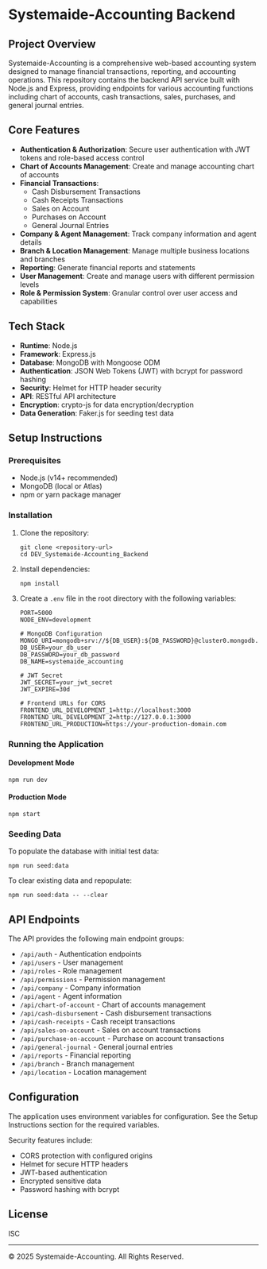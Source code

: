 # Systemaide-Accounting Backend

## Project Overview

Systemaide-Accounting is a comprehensive web-based accounting system designed to manage financial transactions, reporting, and accounting operations. This repository contains the backend API service built with Node.js and Express, providing endpoints for various accounting functions including chart of accounts, cash transactions, sales, purchases, and general journal entries.

## Core Features

- **Authentication & Authorization**: Secure user authentication with JWT tokens and role-based access control
- **Chart of Accounts Management**: Create and manage accounting chart of accounts
- **Financial Transactions**:
  - Cash Disbursement Transactions
  - Cash Receipts Transactions
  - Sales on Account
  - Purchases on Account
  - General Journal Entries
- **Company & Agent Management**: Track company information and agent details
- **Branch & Location Management**: Manage multiple business locations and branches
- **Reporting**: Generate financial reports and statements
- **User Management**: Create and manage users with different permission levels
- **Role & Permission System**: Granular control over user access and capabilities

## Tech Stack

- **Runtime**: Node.js
- **Framework**: Express.js
- **Database**: MongoDB with Mongoose ODM
- **Authentication**: JSON Web Tokens (JWT) with bcrypt for password hashing
- **Security**: Helmet for HTTP header security
- **API**: RESTful API architecture
- **Encryption**: crypto-js for data encryption/decryption
- **Data Generation**: Faker.js for seeding test data

## Setup Instructions

### Prerequisites

- Node.js (v14+ recommended)
- MongoDB (local or Atlas)
- npm or yarn package manager

### Installation

1. Clone the repository:

   ```
   git clone <repository-url>
   cd DEV_Systemaide-Accounting_Backend
   ```

2. Install dependencies:

   ```
   npm install
   ```

3. Create a `.env` file in the root directory with the following variables:

   ```
   PORT=5000
   NODE_ENV=development

   # MongoDB Configuration
   MONGO_URI=mongodb+srv://${DB_USER}:${DB_PASSWORD}@cluster0.mongodb.net/${DB_NAME}
   DB_USER=your_db_user
   DB_PASSWORD=your_db_password
   DB_NAME=systemaide_accounting

   # JWT Secret
   JWT_SECRET=your_jwt_secret
   JWT_EXPIRE=30d

   # Frontend URLs for CORS
   FRONTEND_URL_DEVELOPMENT_1=http://localhost:3000
   FRONTEND_URL_DEVELOPMENT_2=http://127.0.0.1:3000
   FRONTEND_URL_PRODUCTION=https://your-production-domain.com
   ```

### Running the Application

#### Development Mode

```
npm run dev
```

#### Production Mode

```
npm start
```

### Seeding Data

To populate the database with initial test data:

```
npm run seed:data
```

To clear existing data and repopulate:

```
npm run seed:data -- --clear
```

## API Endpoints

The API provides the following main endpoint groups:

- `/api/auth` - Authentication endpoints
- `/api/users` - User management
- `/api/roles` - Role management
- `/api/permissions` - Permission management
- `/api/company` - Company information
- `/api/agent` - Agent information
- `/api/chart-of-account` - Chart of accounts management
- `/api/cash-disbursement` - Cash disbursement transactions
- `/api/cash-receipts` - Cash receipt transactions
- `/api/sales-on-account` - Sales on account transactions
- `/api/purchase-on-account` - Purchase on account transactions
- `/api/general-journal` - General journal entries
- `/api/reports` - Financial reporting
- `/api/branch` - Branch management
- `/api/location` - Location management

## Configuration

The application uses environment variables for configuration. See the Setup Instructions section for the required variables.

Security features include:

- CORS protection with configured origins
- Helmet for secure HTTP headers
- JWT-based authentication
- Encrypted sensitive data
- Password hashing with bcrypt

## License

ISC

---

© 2025 Systemaide-Accounting. All Rights Reserved.
